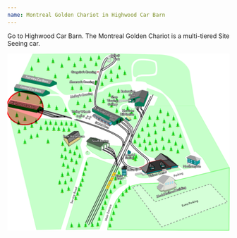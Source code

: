 ```yaml
---
name: Montreal Golden Chariot in Highwood Car Barn
---
```


Go to Highwood Car Barn. The Montreal Golden Chariot is a multi-tiered Site Seeing car.

![2024 Map of Seashore Trolley Museum campus](/assets/images/stm_map_2024_highwood.png)

